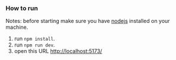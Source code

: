 ### How to run
Notes: before starting make sure you have [nodejs](https://nodejs.org/) installed on your machine.
1. run `npm install`.
2. run `npm run dev`.
3. open this URL [http://localhost:5173/](http://localhost:5173/)